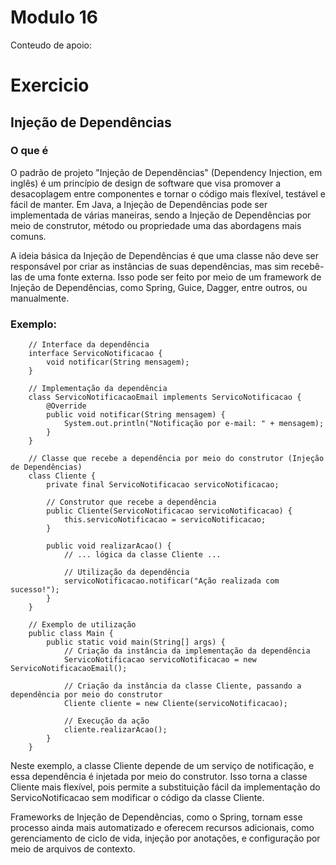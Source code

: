# Modulo 16
Conteudo de apoio: 

# Exercicio
## Injeção de Dependências

### O que é
O padrão de projeto "Injeção de Dependências" (Dependency Injection, em inglês) é um princípio de design de software que visa promover a desacoplagem entre componentes e tornar o código mais flexível, testável e fácil de manter. Em Java, a Injeção de Dependências pode ser implementada de várias maneiras, sendo a Injeção de Dependências por meio de construtor, método ou propriedade uma das abordagens mais comuns.

A ideia básica da Injeção de Dependências é que uma classe não deve ser responsável por criar as instâncias de suas dependências, mas sim recebê-las de uma fonte externa. Isso pode ser feito por meio de um framework de Injeção de Dependências, como Spring, Guice, Dagger, entre outros, ou manualmente.

### Exemplo:

        // Interface da dependência
        interface ServicoNotificacao {
            void notificar(String mensagem);
        }
        
        // Implementação da dependência
        class ServicoNotificacaoEmail implements ServicoNotificacao {
            @Override
            public void notificar(String mensagem) {
                System.out.println("Notificação por e-mail: " + mensagem);
            }
        }
        
        // Classe que recebe a dependência por meio do construtor (Injeção de Dependências)
        class Cliente {
            private final ServicoNotificacao servicoNotificacao;
        
            // Construtor que recebe a dependência
            public Cliente(ServicoNotificacao servicoNotificacao) {
                this.servicoNotificacao = servicoNotificacao;
            }
        
            public void realizarAcao() {
                // ... lógica da classe Cliente ...
        
                // Utilização da dependência
                servicoNotificacao.notificar("Ação realizada com sucesso!");
            }
        }
        
        // Exemplo de utilização
        public class Main {
            public static void main(String[] args) {
                // Criação da instância da implementação da dependência
                ServicoNotificacao servicoNotificacao = new ServicoNotificacaoEmail();
        
                // Criação da instância da classe Cliente, passando a dependência por meio do construtor
                Cliente cliente = new Cliente(servicoNotificacao);
        
                // Execução da ação
                cliente.realizarAcao();
            }
        }
Neste exemplo, a classe Cliente depende de um serviço de notificação, e essa dependência é injetada por meio do construtor. Isso torna a classe Cliente mais flexível, pois permite a substituição fácil da implementação do ServicoNotificacao sem modificar o código da classe Cliente.

Frameworks de Injeção de Dependências, como o Spring, tornam esse processo ainda mais automatizado e oferecem recursos adicionais, como gerenciamento de ciclo de vida, injeção por anotações, e configuração por meio de arquivos de contexto.
